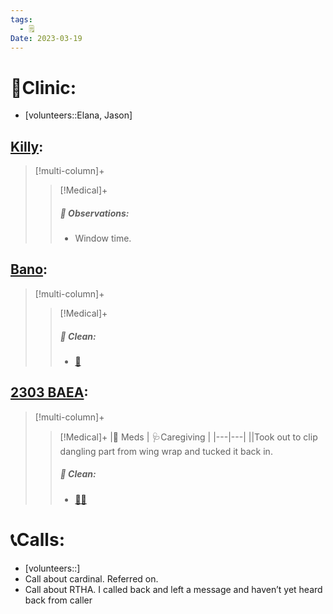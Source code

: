 ```yaml
---
tags:
  - 🗒️
Date: 2023-03-19
---
```


# 🏥Clinic:
- [volunteers::Elana, Jason]

## [Killy](../RARE%20Birds/Ed%20Birds/Killy.md):
> [!multi-column]+
>
>> [!Medical]+
>> ##### 🔭 Observations:
>> - Window time.

## [Bano](../RARE%20Birds/Ed%20Birds/Bano.md):
> [!multi-column]+
>
>> [!Medical]+
>>##### 🫧 Clean:
>> - [🧽](../Admin/Codes/Scrubbed%20cage.md)

## [2303 BAEA](../RARE%20Birds/2303%20BAEA.md):
> [!multi-column]+
>
>> [!Medical]+
>> |💊 Meds | 🩺Caregiving |
>> |---|---|
>> ||Took out to clip dangling part from wing wrap and tucked it back in. 
>>
>>##### 🫧 Clean:
>> - [🧼➗](../Admin/Codes/Cleaned%20with%20divider.md)

# 📞Calls:
- [volunteers::]
- Call about cardinal. Referred on.
- Call about RTHA. I called back and left a message and haven’t yet heard back from caller

